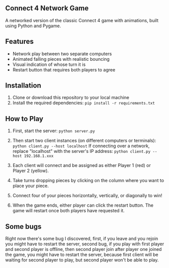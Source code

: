 ## Connect 4 Network Game
A networked version of the classic Connect 4 game with animations, built using Python and Pygame.

## Features

- Network play between two separate computers
- Animated falling pieces with realistic bouncing
- Visual indication of whose turn it is
- Restart button that requires both players to agree

## Installation

1. Clone or download this repository to your local machine
2. Install the required dependencies:
    ```pip install -r requirements.txt```


## How to Play

1. First, start the server:
```python server.py```

2. Then start two client instances (on different computers or terminals):
    ```python client.py --host localhost```
   If connecting over a network, replace "localhost" with the server's IP address:
    ```python client.py --host 192.168.1.xxx```

3. Each client will connect and be assigned as either Player 1 (red) or Player 2 (yellow).
4. Take turns dropping pieces by clicking on the column where you want to place your piece.
5. Connect four of your pieces horizontally, vertically, or diagonally to win!
6. When the game ends, either player can click the restart button. The game will restart once both players have requested it.

## Some bugs

Right now there's some bug I discovered, first, if you leave and you rejoin you might have to restart the server, second bug, if you play with first player and second player is offline, then second player join after player one joined the game, you might have to restart the server, because first client will be waiting for second player to play, but second player won't be able to play.